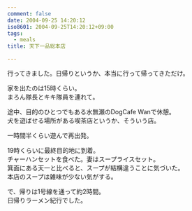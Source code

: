 ```yaml
---
comment: false
date: 2004-09-25 14:20:12
iso8601: 2004-09-25T14:20:12+09:00
tags:
  - meals
title: 天下一品総本店

---
```


<div class="entry-body">
  <p>行ってきました。日帰りというか、本当に行って帰ってきただけ。</p>

  <p>家を出たのは15時くらい。<br />
    まろん隊長とキキ隊員を連れて。</p>

  <p>途中、目的のひとつでもある水無瀬のDogCafe Wanで休憩。<br />
    犬を遊ばせる場所がある喫茶店というか、そういう店。</p>

  <p>一時間半くらい遊んで再出発。</p>

  <p>19時くらいに最終目的地に到着。<br />
    チャーハンセットを食べた。妻はスープライスセット。<br />
    箕面にある天一と比べると、スープが結構違うことに気づいた。<br />
    本店のスープは雑味が少ない気がする。</p>

  <p>で、帰りは1号線を通って約2時間。<br />
    日帰りラーメン紀行でした。</p>
</div>
